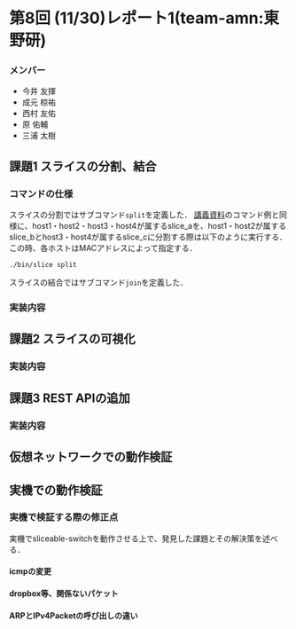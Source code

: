 # 第8回 (11/30)レポート1(team-amn:東野研)
### メンバー
* 今井 友揮
* 成元 椋祐
* 西村 友佑
* 原 佑輔
* 三浦 太樹

## 課題1 スライスの分割、結合
### コマンドの仕様
スライスの分割ではサブコマンド`split`を定義した．
[講義資料](http://handai-trema.github.io/deck/week8/sliceable_switch.pdf)のコマンド例と同様に、host1・host2・host3・host4が属するslice_aを、host1・host2が属するslice_bとhost3・host4が属するslice_cに分割する際は以下のように実行する．この時、各ホストはMACアドレスによって指定する．
```
./bin/slice split  
```
スライスの結合ではサブコマンド`join`を定義した．
### 実装内容

## 課題2 スライスの可視化
### 実装内容

## 課題3 REST APIの追加
### 実装内容

## 仮想ネットワークでの動作検証


## 実機での動作検証
### 実機で検証する際の修正点
実機でsliceable-switchを動作させる上で、発見した課題とその解決策を述べる．
#### icmpの変更
#### dropbox等、関係ないパケット
#### ARPとIPv4Packetの呼び出しの違い
